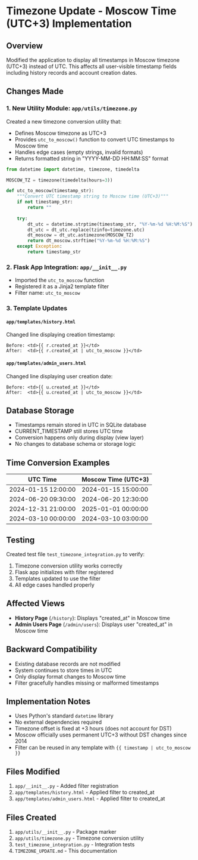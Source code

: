 # Timezone Update - Moscow Time (UTC+3) Implementation

## Overview
Modified the application to display all timestamps in Moscow timezone (UTC+3) instead of UTC. This affects all user-visible timestamp fields including history records and account creation dates.

## Changes Made

### 1. New Utility Module: `app/utils/timezone.py`
Created a new timezone conversion utility that:
- Defines Moscow timezone as UTC+3
- Provides `utc_to_moscow()` function to convert UTC timestamps to Moscow time
- Handles edge cases (empty strings, invalid formats)
- Returns formatted string in "YYYY-MM-DD HH:MM:SS" format

```python
from datetime import datetime, timezone, timedelta

MOSCOW_TZ = timezone(timedelta(hours=3))

def utc_to_moscow(timestamp_str):
    """Convert UTC timestamp string to Moscow time (UTC+3)"""
    if not timestamp_str:
        return ""
    
    try:
        dt_utc = datetime.strptime(timestamp_str, "%Y-%m-%d %H:%M:%S")
        dt_utc = dt_utc.replace(tzinfo=timezone.utc)
        dt_moscow = dt_utc.astimezone(MOSCOW_TZ)
        return dt_moscow.strftime("%Y-%m-%d %H:%M:%S")
    except Exception:
        return timestamp_str
```

### 2. Flask App Integration: `app/__init__.py`
- Imported the `utc_to_moscow` function
- Registered it as a Jinja2 template filter
- Filter name: `utc_to_moscow`

### 3. Template Updates

#### `app/templates/history.html`
Changed line displaying creation timestamp:
```jinja
Before: <td>{{ r.created_at }}</td>
After:  <td>{{ r.created_at | utc_to_moscow }}</td>
```

#### `app/templates/admin_users.html`
Changed line displaying user creation date:
```jinja
Before: <td>{{ u.created_at }}</td>
After:  <td>{{ u.created_at | utc_to_moscow }}</td>
```

## Database Storage
- Timestamps remain stored in UTC in SQLite database
- CURRENT_TIMESTAMP still stores UTC time
- Conversion happens only during display (view layer)
- No changes to database schema or storage logic

## Time Conversion Examples

| UTC Time           | Moscow Time (UTC+3) |
|--------------------|---------------------|
| 2024-01-15 12:00:00 | 2024-01-15 15:00:00 |
| 2024-06-20 09:30:00 | 2024-06-20 12:30:00 |
| 2024-12-31 21:00:00 | 2025-01-01 00:00:00 |
| 2024-03-10 00:00:00 | 2024-03-10 03:00:00 |

## Testing
Created test file `test_timezone_integration.py` to verify:
1. Timezone conversion utility works correctly
2. Flask app initializes with filter registered
3. Templates updated to use the filter
4. All edge cases handled properly

## Affected Views
- **History Page** (`/history`): Displays "created_at" in Moscow time
- **Admin Users Page** (`/admin/users`): Displays user "created_at" in Moscow time

## Backward Compatibility
- Existing database records are not modified
- System continues to store times in UTC
- Only display format changes to Moscow time
- Filter gracefully handles missing or malformed timestamps

## Implementation Notes
- Uses Python's standard `datetime` library
- No external dependencies required
- Timezone offset is fixed at +3 hours (does not account for DST)
- Moscow officially uses permanent UTC+3 without DST changes since 2014
- Filter can be reused in any template with `{{ timestamp | utc_to_moscow }}`

## Files Modified
1. `app/__init__.py` - Added filter registration
2. `app/templates/history.html` - Applied filter to created_at
3. `app/templates/admin_users.html` - Applied filter to created_at

## Files Created
1. `app/utils/__init__.py` - Package marker
2. `app/utils/timezone.py` - Timezone conversion utility
3. `test_timezone_integration.py` - Integration tests
4. `TIMEZONE_UPDATE.md` - This documentation
